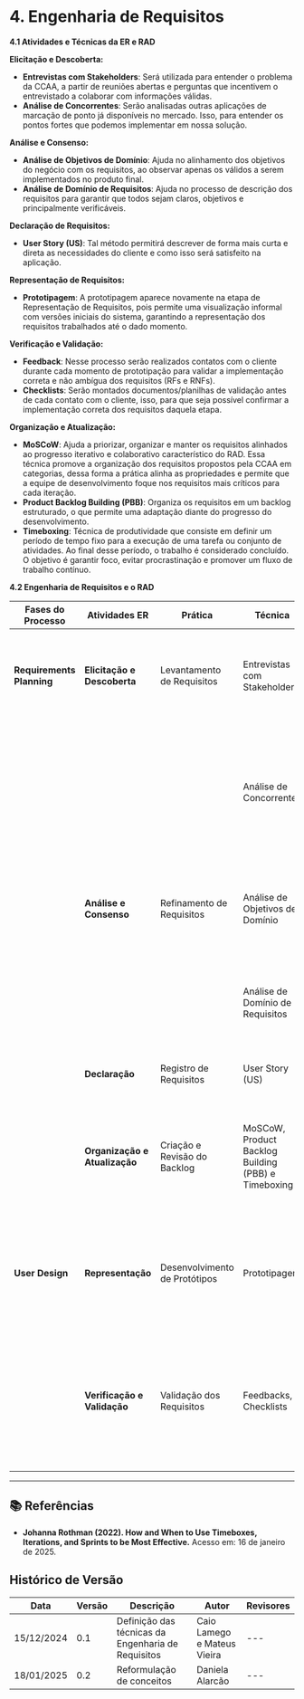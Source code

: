 # 4. Engenharia de Requisitos

**4.1 Atividades e Técnicas da ER e RAD**

**Elicitação e Descoberta:**

- **Entrevistas com Stakeholders**: Será utilizada para entender o problema da CCAA, a partir de reuniões abertas e perguntas que incentivem o entrevistado a colaborar com informações válidas.
- **Análise de Concorrentes**: Serão analisadas outras aplicações de marcação de ponto já disponíveis no mercado. Isso, para entender os pontos fortes que podemos implementar em nossa solução.

**Análise e Consenso:**

- **Análise de Objetivos de Domínio**: Ajuda no alinhamento dos objetivos do negócio com os requisitos, ao observar apenas os válidos a serem implementados no produto final.
- **Análise de Domínio de Requisitos**: Ajuda no processo de descrição dos requisitos para garantir que todos sejam claros, objetivos e principalmente verificáveis.

**Declaração de Requisitos:**

- **User Story (US)**: Tal método permitirá descrever de forma mais curta e direta as necessidades do cliente e como isso será satisfeito na aplicação.

**Representação de Requisitos:**

- **Prototipagem**: A prototipagem aparece novamente na etapa de Representação de Requisitos, pois permite uma visualização informal com versões iniciais do sistema, garantindo a representação dos requisitos trabalhados até o dado momento.

**Verificação e Validação:**

- **Feedback**: Nesse processo serão realizados contatos com o cliente durante cada momento de prototipação para validar a implementação correta e não ambígua dos requisitos (RFs e RNFs).
- **Checklists**: Serão montados documentos/planilhas de validação antes de cada contato com o cliente, isso, para que seja possível confirmar a implementação correta dos requisitos daquela etapa.

**Organização e Atualização:**

- **MoSCoW**: Ajuda a priorizar, organizar e manter os requisitos alinhados ao progresso iterativo e colaborativo característico do RAD. Essa técnica promove a organização dos requisitos propostos pela CCAA em categorias, dessa forma a prática alinha as propriedades e permite que a equipe de desenvolvimento foque nos requisitos mais críticos para cada iteração.
- **Product Backlog Building (PBB)**: Organiza os requisitos em um backlog estruturado, o que permite uma adaptação diante do progresso do desenvolvimento.
- **Timeboxing**: Técnica de produtividade que consiste em definir um período de tempo fixo para a execução de uma tarefa ou conjunto de atividades. Ao final desse período, o trabalho é considerado concluído. O objetivo é garantir foco, evitar procrastinação e promover um fluxo de trabalho contínuo. 

**4.2 Engenharia de Requisitos e o RAD**

| **Fases do Processo**           | **Atividades ER**       | **Prática**                 | **Técnica**                       | **Resultado Esperado**                                                                                       |
|---------------------------------|-------------------------|-----------------------------|-----------------------------------|--------------------------------------------------------------------------------------------------------------|
| **Requirements Planning**       | **Elicitação e Descoberta** | Levantamento de Requisitos  | Entrevistas com Stakeholders      | Entender necessidades, expectativas e preocupações. Levantamento de requisitos (funcionais e não funcionais) |
|                                 |                         | | Análise de Concorrentes   | Compreender serviços e estratégias adotadas por concorrentes a fim de encontrar diferenciação competitiva e entendimento das tendências do mercado |
| | **Análise e Consenso**        | Refinamento de Requisitos     | Análise de Objetivos de Domínio                     | Entender os requisitos realmente importantes para a composição do produto solução |
| |                               |                               | Análise de Domínio de Requisitos                    | Ter os requisitos refinados e especificados de forma clara para que seja possível verificá-los |
| | **Declaração**                | Registro de Requisitos        | User Story (US)                                     | Conseguir requisitos detalhados e claros |
| | **Organização e Atualização** | Criação e Revisão do Backlog  | MoSCoW, Product Backlog Building (PBB) e Timeboxing | Maior organização e priorização das tarefas, além de garantir as entregas corretas do projeto e revisão das pendências |
| **User Design** | **Representação** | Desenvolvimento de Protótipos | Prototipagem | Obter a tradução de requisitos abstratos em representações concretas, auxiliando na comunicação e refinamento do produto |
| | **Verificação e Validação** | Validação dos Requisitos  | Feedbacks, Checklists | Assegurar que todos os critérios técnicos e funcionais sejam cumpridos, isto é, os requisitos corretos implementados de maneira correta |

---

## 📚 Referências

- **Johanna Rothman (2022). How and When to Use Timeboxes, Iterations, and Sprints to be Most Effective.** Acesso em: 16 de janeiro de 2025.

## Histórico de Versão

| Data       | Versão | Descrição                               | Autor                                   | Revisores |
| ---------- | ------ | --------------------------------------- | --------------------------------------- | ---------------------------|
| 15/12/2024 | 0.1    | Definição das técnicas da Engenharia de Requisitos | Caio Lamego e Mateus Vieira | --- |
| 18/01/2025 | 0.2    | Reformulação de conceitos | Daniela Alarcão | --- |
